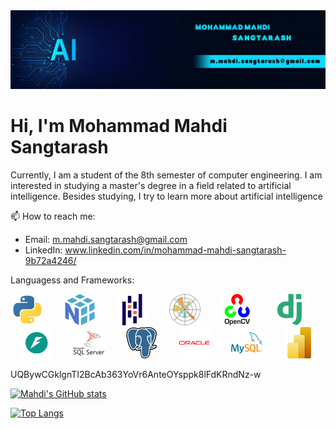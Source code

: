 <img src="images/back.jpg"/>

# Hi, I'm Mohammad Mahdi Sangtarash
Currently, I am a student of the 8th semester of computer engineering. I am interested in studying a master's degree in a field related to artificial intelligence.
Besides studying, I try to learn more about artificial intelligence

📫 How to reach me:
* Email: m.mahdi.sangtarash@gmail.com
* LinkedIn: www.linkedin.com/in/mohammad-mahdi-sangtarash-9b72a4246/

Languagess and Frameworks:

<p align="center">
  <img src="images/python.png" width="50" style="margin-right: 30px;"/>
  <img src="images/numpy.png" width="50" style="margin-right: 30px;"/>
  <img src="images/pandas.png" width="50" style="margin-right: 30px;"/>
  <img src="images/Matplotlib.png" width="50" style="margin-right: 30px;"/>
  <img src="images/OpenCV.png" width="50" style="margin-right: 30px;"/>
  <img src="images/django.png" width="50" style="margin-right: 30px;"/>
  <img src="images/FastAPI.png" width="50" style="margin-right: 30px;"/>
  <img src="images/SQL_Server.png" width="50" style="margin-right: 30px;"/>
  <img src="images/postgresql.png" width="50" style="margin-right: 30px;"/>
  <img src="images/Oracle.png" width="50" style="margin-right: 30px;"/>
  <img src="images/mysql.png" width="50" style="margin-right: 30px;"/>
  <img src="images/Power_BI.png" width="50"/>
</p>

UQBywCGklgnTI2BcAb363YoVr6AnteOYsppk8lFdKRndNz-w


<div>
  
  [![Mahdi's GitHub stats](https://github-readme-stats.vercel.app/api?username=m-mahdi-sangtarash&show_icons=true&theme=radical)](https://github.com/anuraghazra/github-readme-stats)
  
  [![Top Langs](https://github-readme-stats.vercel.app/api/top-langs/?username=m-mahdi-sangtarash&layout=compact&theme=radical)](https://github.com/anuraghazra/github-readme-stats)

</div>
